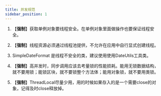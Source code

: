 ```yaml
---
title: 并发规范
sidebar_position: 1
---
```

1.	【**强制**】获取单例对象要线程安全。在单例对象里面做操作也要保证线程安全。

2.	【**强制**】线程资源必须通过线程池提供，不允许在应用中自行显式创建线程。

3.	SimpleDateFormat 是线程不安全的类，建议使用使用DateUtils工具类。

4.	【**强制**】高并发时，同步调用应该去考量锁的性能损耗。能用无锁数据结构，就不要用锁；能锁区块，就不要锁整个方法体；能用对象锁，就不要用类锁。

5.	【**强制**】ThreadLocal尽量少用，用的时候如果存入的是一个需要close的对象，记得及时close释放掉。